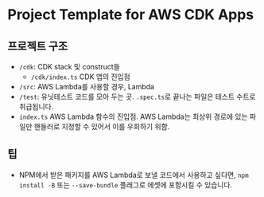 Project Template for AWS CDK Apps
=================================

프로젝트 구조
-------------

 - `/cdk`: CDK stack 및 construct들
   - `/cdk/index.ts` CDK 앱의 진입점
 - `/src`: AWS Lambda를 사용할 경우, Lambda
 - `/test`: 유닛테스트 코드를 모아 두는 곳. `.spec.ts`로 끝나는 파일은 테스트 수트로 취급됩니다.
 - `index.ts` AWS Lambda 함수의 진입점. AWS Lambda는 최상위 경로에 있는 파일만 핸들러로 지정할 수 있어서 이를 우회하기 위함.

팁
--

 - NPM에서 받은 패키지를 AWS Lambda로 보낼 코드에서 사용하고 싶다면, `npm install -B` 또는 `--save-bundle` 플래그로 에셋에 포함시킬 수 있습니다.
